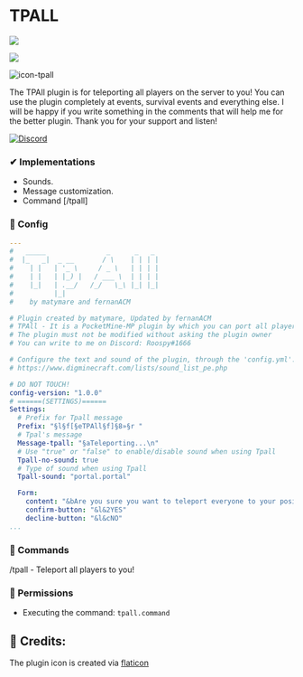 # TPALL
[![](https://poggit.pmmp.io/shield.state/TPALL-PM4)](https://poggit.pmmp.io/p/TPALL-PM4)

[![](https://poggit.pmmp.io/shield.api/TPALL-PM4)](https://poggit.pmmp.io/p/TPALL-PM4)

![icon-tpall](https://user-images.githubusercontent.com/83558341/167649960-389dd644-3e52-4aa0-9de2-093313640694.png)


The TPAll plugin is for teleporting
all players on the server to you! You can use the plugin completely at events, survival events and everything else. I will be happy if you write something in the comments that will help me for the better plugin. Thank you for your support and listen!

<a href="https://discord.gg/YyE9XFckqb"><img src="https://img.shields.io/discord/837701868649709568?label=discord&color=7289DA&logo=discord" alt="Discord" /></a>

### ✔ Implementations
* Sounds.
* Message customization.
* Command [/tpall]

### 💾 Config
```yaml
---
#   _____               _      _   _
#  |_   _|  _ __       / \    | | | |
#    | |   | '_ \     / _ \   | | | |
#    | |   | |_) |   / ___ \  | | | |
#    |_|   | .__/   /_/   \_\ |_| |_|
#          |_|
#    by matymare and fernanACM

# Plugin created by matymare, Updated by fernanACM
# TPAll - It is a PocketMine-MP plugin by which you can port all players to one place
# The plugin must not be modified without asking the plugin owner
# You can write to me on Discord: Roospy#1666

# Configure the text and sound of the plugin, through the 'config.yml'. Minecraft sounds page:
# https://www.digminecraft.com/lists/sound_list_pe.php

# DO NOT TOUCH!
config-version: "1.0.0"
# ======(SETTINGS)======
Settings:
  # Prefix for Tpall message
  Prefix: "§l§f[§eTPAll§f]§8»§r "
  # Tpal's message
  Message-tpall: "§aTeleporting...\n"
  # Use "true" or "false" to enable/disable sound when using Tpall
  Tpall-no-sound: true
  # Type of sound when using Tpall
  Tpall-sound: "portal.portal"

  Form:
    content: "&bAre you sure you want to teleport everyone to your position?"
    confirm-button: "&l&2YES"
    decline-button: "&l&cNO"
...
```

### 💬 Commands
/tpall - Teleport all players to you!

### 🚫 Permissions

- Executing the command: `tpall.command`

## 🔔 Credits:

The plugin icon is created via [flaticon](www.flaticon.com)
